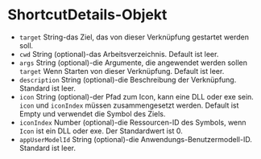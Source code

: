 # ShortcutDetails-Objekt

* `target` String-das Ziel, das von dieser Verknüpfung gestartet werden soll.
* `cwd` String (optional)-das Arbeitsverzeichnis. Default ist leer.
* `args` String (optional)-die Argumente, die angewendet werden sollen `target` Wenn Starten von dieser Verknüpfung. Default ist leer.
* `description` String (optional)-die Beschreibung der Verknüpfung. Standard ist leer.
* `icon` String (optional)-der Pfad zum Icon, kann eine DLL oder exe sein. `icon` und ` iconIndex ` müssen zusammengesetzt werden. Default ist Empty und verwendet die Symbol des Ziels.
* `iconIndex` Number (optional)-die Ressourcen-ID des Symbols, wenn ` Icon ` ist ein DLL oder exe. Der Standardwert ist 0.
* ` appUserModelId ` String (optional)-die Anwendungs-Benutzermodell-ID. Standard ist leer.